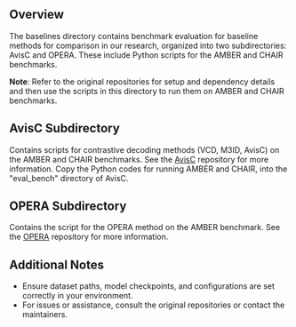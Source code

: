 ## Overview
The baselines directory contains benchmark evaluation for baseline methods for comparison in our research, organized into two subdirectories: AvisC and OPERA. These include Python scripts for the AMBER and CHAIR benchmarks.

**Note**: Refer to the original repositories for setup and dependency details and then use the scripts in this directory to run them on AMBER and CHAIR benchmarks.

## AvisC Subdirectory
Contains scripts for contrastive decoding methods (VCD, M3ID, AvisC) on the AMBER and CHAIR benchmarks. See the [AvisC](https://github.com/sangminwoo/AvisC) repository for more information. Copy the Python codes for running AMBER and CHAIR, into the "eval_bench" directory of AvisC.

## OPERA Subdirectory
Contains the script for the OPERA method on the AMBER benchmark. See the [OPERA](https://github.com/shikiw/OPERA/tree/main) repository for more information.

## Additional Notes
- Ensure dataset paths, model checkpoints, and configurations are set correctly in your environment.
- For issues or assistance, consult the original repositories or contact the maintainers.

